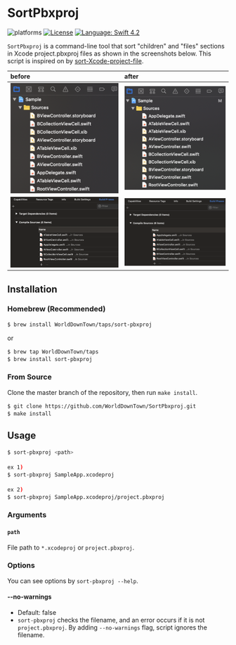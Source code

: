 # SortPbxproj

![platforms](https://img.shields.io/badge/platforms-macOS-333333.svg)
[![License](https://img.shields.io/:license-mit-blue.svg)](https://doge.mit-license.org)
[![Language: Swift 4.2](https://img.shields.io/badge/swift-4.2-e05c43.svg?style=flat)](https://developer.apple.com/swift)

`SortPbxproj` is a command-line tool that sort "children" and "files" sections in Xcode project.pbxproj files as shown in the screenshots below. This script is inspired on by [sort-Xcode-project-file](https://github.com/WebKit/webkit/blob/master/Tools/Scripts/sort-Xcode-project-file).

|before|after|
|:---|:---|
|![file_inspector_before.png](screenshots/file_inspector_before.png)|![file_inspector_after.png](screenshots/file_inspector_after.png)|
|![compile_sources_before.png](screenshots/compile_sources_before.png)|![compile_sources_after.png](screenshots/compile_sources_after.png)|

## Installation

### Homebrew (Recommended)

```sh
$ brew install WorldDownTown/taps/sort-pbxproj
```

or

```sh
$ brew tap WorldDownTown/taps
$ brew install sort-pbxproj
```

### From Source

Clone the master branch of the repository, then run `make install`.

```sh
$ git clone https://github.com/WorldDownTown/SortPbxproj.git
$ make install
```

## Usage

```sh
$ sort-pbxproj <path>

ex 1)
$ sort-pbxproj SampleApp.xcodeproj

ex 2)
$ sort-pbxproj SampleApp.xcodeproj/project.pbxproj
```

### Arguments

#### `path`

File path to `*.xcodeproj` or `project.pbxproj`.

### Options

You can see options by `sort-pbxproj --help`.

#### --no-warnings

- Default: false
- `sort-pbxproj` checks the filename, and an error occurs if it is not `project.pbxproj`. By adding `--no-warnings` flag, script ignores the filename.
